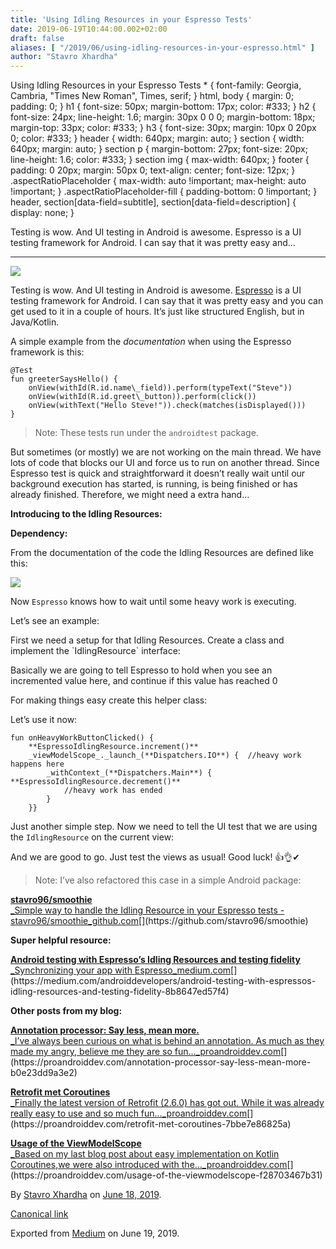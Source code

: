 ```yaml
---
title: 'Using Idling Resources in your Espresso Tests'
date: 2019-06-19T10:44:00.002+02:00
draft: false
aliases: [ "/2019/06/using-idling-resources-in-your-espresso.html" ]
author: "Stavro Xhardha"
---
```


Using Idling Resources in your Espresso Tests \* { font-family: Georgia, Cambria, "Times New Roman", Times, serif; } html, body { margin: 0; padding: 0; } h1 { font-size: 50px; margin-bottom: 17px; color: #333; } h2 { font-size: 24px; line-height: 1.6; margin: 30px 0 0 0; margin-bottom: 18px; margin-top: 33px; color: #333; } h3 { font-size: 30px; margin: 10px 0 20px 0; color: #333; } header { width: 640px; margin: auto; } section { width: 640px; margin: auto; } section p { margin-bottom: 27px; font-size: 20px; line-height: 1.6; color: #333; } section img { max-width: 640px; } footer { padding: 0 20px; margin: 50px 0; text-align: center; font-size: 12px; } .aspectRatioPlaceholder { max-width: auto !important; max-height: auto !important; } .aspectRatioPlaceholder-fill { padding-bottom: 0 !important; } header, section\[data-field=subtitle\], section\[data-field=description\] { display: none; }

Testing is wow. And UI testing in Android is awesome. Espresso is a UI testing framework for Android. I can say that it was pretty easy and…

* * *

![](https://cdn-images-1.medium.com/max/800/1*HZbg8Z0sAVWA4yDvKbwODw.jpeg)

Testing is wow. And UI testing in Android is awesome. [Espresso](https://developer.android.com/training/testing/espresso) is a UI testing framework for Android. I can say that it was pretty easy and you can get used to it in a couple of hours. It’s just like structured English, but in Java/Kotlin.

A simple example from the _documentation_ when using the Espresso framework is this:

```
@Test  
fun greeterSaysHello() {  
    onView(withId(R.id.name\_field)).perform(typeText("Steve"))  
    onView(withId(R.id.greet\_button)).perform(click())  
    onView(withText("Hello Steve!")).check(matches(isDisplayed()))  
}
```

> Note: These tests run under the `androidtest` package.

But sometimes (or mostly) we are not working on the main thread. We have lots of code that blocks our UI and force us to run on another thread. Since Espresso test is quick and straightforward it doesn’t really wait until our background execution has started, is running, is being finished or has already finished. Therefore, we might need a extra hand…

**Introducing to the Idling Resources:**

**Dependency:**

From the documentation of the code the Idling Resources are defined like this:

![](https://cdn-images-1.medium.com/max/800/1*8hg-J-M-OLxubad6ucQgBA.png)

Now `Espresso` knows how to wait until some heavy work is executing.

Let’s see an example:

First we need a setup for that Idling Resources. Create a class and implement the \`IdlingResource\` interface:

Basically we are going to tell Espresso to hold when you see an incremented value here, and continue if this value has reached 0

For making things easy create this helper class:

Let’s use it now:

```
fun onHeavyWorkButtonClicked() {  
    **EspressoIdlingResource.increment()**  
    _viewModelScope_._launch_(**Dispatchers.IO**) {  //heavy work happens here  
        _withContext_(**Dispatchers.Main**) { **EspressoIdlingResource.decrement()**  
            //heavy work has ended  
        }  
    }}
```

Just another simple step. Now we need to tell the UI test that we are using the `IdlingResource` on the current view:

And we are good to go. Just test the views as usual! Good luck! 👍👌✔

> Note: I’ve also refactored this case in a simple Android package:

[**stavro96/smoothie**  
_Simple way to handle the Idling Resource in your Espresso tests - stavro96/smoothie_github.com](https://github.com/stavro96/smoothie "https://github.com/stavro96/smoothie")[](https://github.com/stavro96/smoothie)

**Super helpful resource:**

[**Android testing with Espresso’s Idling Resources and testing fidelity**  
_Synchronizing your app with Espresso_medium.com](https://medium.com/androiddevelopers/android-testing-with-espressos-idling-resources-and-testing-fidelity-8b8647ed57f4 "https://medium.com/androiddevelopers/android-testing-with-espressos-idling-resources-and-testing-fidelity-8b8647ed57f4")[](https://medium.com/androiddevelopers/android-testing-with-espressos-idling-resources-and-testing-fidelity-8b8647ed57f4)

**Other posts from my blog:**

[**Annotation processor: Say less, mean more.**  
_I’ve always been curious on what is behind an annotation. As much as they made my angry, believe me they are so fun…_proandroiddev.com](https://proandroiddev.com/annotation-processor-say-less-mean-more-b0e23dd9a3e2 "https://proandroiddev.com/annotation-processor-say-less-mean-more-b0e23dd9a3e2")[](https://proandroiddev.com/annotation-processor-say-less-mean-more-b0e23dd9a3e2)

[**Retrofit met Coroutines**  
_Finally the latest version of Retrofit (2.6.0) has got out. While it was already really easy to use and so much fun…_proandroiddev.com](https://proandroiddev.com/retrofit-met-coroutines-7bbe7e86825a "https://proandroiddev.com/retrofit-met-coroutines-7bbe7e86825a")[](https://proandroiddev.com/retrofit-met-coroutines-7bbe7e86825a)

[**Usage of the ViewModelScope**  
_Based on my last blog post about easy implementation on Kotlin Coroutines,we were also introduced with the…_proandroiddev.com](https://proandroiddev.com/usage-of-the-viewmodelscope-f28703467b31 "https://proandroiddev.com/usage-of-the-viewmodelscope-f28703467b31")[](https://proandroiddev.com/usage-of-the-viewmodelscope-f28703467b31)

By [Stavro Xhardha](https://medium.com/@stavro96) on [June 18, 2019](https://medium.com/p/66043182ca63).

[Canonical link](https://medium.com/@stavro96/using-idling-resources-in-your-espresso-tests-66043182ca63)

Exported from [Medium](https://medium.com) on June 19, 2019.